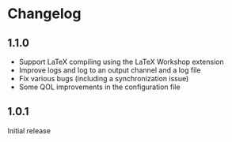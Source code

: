 # Changelog

## 1.1.0
- Support LaTeX compiling using the LaTeX Workshop extension
- Improve logs and log to an output channel and a log file
- Fix various bugs (including a synchronization issue)
- Some QOL improvements in the configuration file

## 1.0.1
Initial release